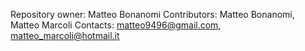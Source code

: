 Repository owner: Matteo Bonanomi
Contributors: Matteo Bonanomi, Matteo Marcoli
Contacts: matteo9496@gmail.com, matteo_marcoli@hotmail.it
